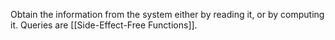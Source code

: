 Obtain the information from the system either by reading it, or by computing it. Queries are [[Side-Effect-Free Functions]].
